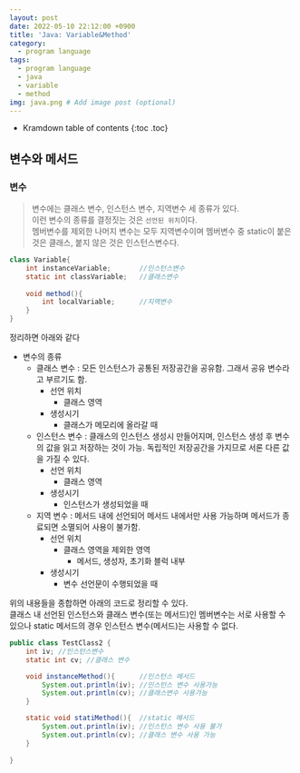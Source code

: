 ```yaml
---
layout: post
date: 2022-05-10 22:12:00 +0900
title: 'Java: Variable&Method'
category:
  - program language
tags:
  - program language
  - java
  - variable
  - method
img: java.png # Add image post (optional)  
---
```


* Kramdown table of contents
{:toc .toc}

## 변수와 메서드
### 변수
> 변수에는 클래스 변수, 인스턴스 변수, 지역변수 세 종류가 있다.  
> 이런 변수의 종류를 결정짓는 것은 `선언된 위치`이다.  
> 멤버변수를 제외한 나머지 변수는 모두 지역변수이며 멤버변수 중 static이 붙은 것은 클래스, 붙지 않은 것은 인스턴스변수다.

```java
class Variable{
    int instanceVariable;       //인스턴스변수
    static int classVariable;   //클래스변수
    
    void method(){
        int localVariable;      //지역변수
    }
}
```
정리하면 아래와 같다
- 변수의 종류
  - 클래스 변수 : 모든 인스턴스가 공통된 저장공간을 공유함. 그래서 공유 변수라고 부르기도 함.
    - 선언 위치
      - 클래스 영역
    - 생성시기
      - 클래스가 메모리에 올라갈 때
  - 인스턴스 변수 : 클래스의 인스턴스 생성시 만들어지며, 인스턴스 생성 후 변수의 값을 읽고 저장하는 것이 가능. 독립적인 저장공간을 가지므로 서론 다른 값을 가질 수 있다.
    - 선언 위치
      - 클래스 영역
    - 생성시기
      - 인스턴스가 생성되었을 때
  - 지역 변수 : 메서드 내에 선언되어 메서드 내에서만 사용 가능하며 메서드가 종료되면 소멸되어 사용이 불가함.
    - 선언 위치
      - 클래스 영역을 제외한 영역
        - 메서드, 생성자, 초기화 블럭 내부
    - 생성시기
      - 변수 선언문이 수행되었을 때

위의 내용들을 종합하면 아래의 코드로 정리할 수 있다.  
클래스 내 선언된 인스턴스와 클래스 변수(또는 메서드)인 멤버변수는 서로 사용할 수 있으나 static 메서드의 경우 인스턴스 변수(메서드)는 사용할 수 없다. 
```java
public class TestClass2 {
    int iv; //인스턴스변수
    static int cv; //클래스 변수

    void instanceMethod(){      //인스턴스 메서드
        System.out.println(iv); //인스턴스 변수 사용가능
        System.out.println(cv); //클래스변수 사용가능
    }

    static void statiMethod(){  //static 메서드
        System.out.println(iv); //인스턴스 변수 사용 불가
        System.out.println(cv); //클래스 변수 사용 가능
    }
    
}
```